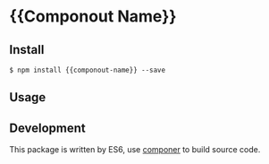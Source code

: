 # {{Componout Name}}

## Install

```
$ npm install {{componout-name}} --save
```

## Usage


## Development

This package is written by ES6, use [componer](https://github.com/tangshuang/componer) to build source code.